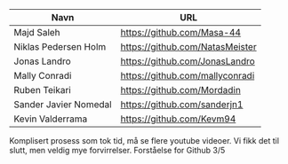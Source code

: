 
| Navn | URL |
|------|-------|
|Majd Saleh|https://github.com/Masa-44|
|Niklas Pedersen Holm|https://github.com/NatasMeister|
|Jonas Landro|https://github.com/JonasLandro|
|Mally Conradi|https://github.com/mallyconradi|
|Ruben Teikari|https://github.com/Mordadin|
|Sander Javier Nomedal|https://github.com/sanderjn1|
|Kevin Valderrama |https://github.com/Kevm94|

Komplisert prosess som tok tid, må se flere youtube videoer. Vi fikk det til slutt, men veldig mye forvirrelser. 
Forståelse for Github 3/5

